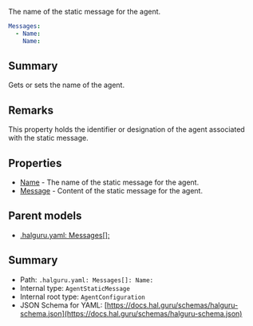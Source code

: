 <!--
title: Name
description: The name of the static message for the agent.
version: 1.0.0+985fa281609b0afa8cea033581aabacb4efd2baa
generated: true
date: 2025-04-03T21:58:31Z
node: This file is generated by the command-line program: `halguru manual --generate-docs`
-->


The name of the static message for the agent.

```yaml
Messages:
  - Name:
    Name:
```

## Summary

Gets or sets the name of the agent.

## Remarks

This property holds the identifier or designation of the agent associated with the static message.

## Properties

* [Name]((halguru)-messages-list-name.md) - The name of the static message for the agent.
* [Message]((halguru)-messages-list-message.md) - Content of the static message for the agent.

## Parent models

* [.halguru.yaml: Messages[]:]((halguru)-messages-list.md)
## Summary

* Path: `.halguru.yaml: Messages[]: Name:`
* Internal type: `AgentStaticMessage`
* Internal root type: `AgentConfiguration`
* JSON Schema for YAML: [https://docs.hal.guru/schemas/halguru-schema.json](https://docs.hal.guru/schemas/halguru-schema.json)
